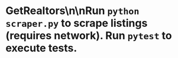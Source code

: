 # GetRealtors\n\nRun `python scraper.py` to scrape listings (requires network). Run `pytest` to execute tests.
